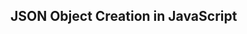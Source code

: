 <html>
<body>

<h2>JSON Object Creation in JavaScript</h2>

<p id="demo"></p>

<script>
var text = '{"name":"John Johnson","street":"Oslo West 16","phone":"555 1234567"}'

var obj = JSON.parse(text);

document.getElementById("demo").innerHTML =
obj.name + "<br>" +
obj.street + "<br>" +
obj.phone;
</script>

</body>
</html>
